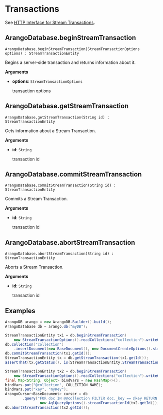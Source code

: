 # Transactions

See [HTTP Interface for Stream Transactions](https://docs.arangodb.com/latest/HTTP/transaction-stream-transaction.html).


## ArangoDatabase.beginStreamTransaction

`ArangoDatabase.beginStreamTransaction(StreamTransactionOptions options) : StreamTransactionEntity`

Begins a server-side transaction and returns information about it.

**Arguments**

- **options**: `StreamTransactionOptions`

  transaction options


## ArangoDatabase.getStreamTransaction

`ArangoDatabase.getStreamTransaction(String id) : StreamTransactionEntity`

Gets information about a Stream Transaction.

**Arguments**

- **id**: `String`

  transaction id


## ArangoDatabase.commitStreamTransaction

`ArangoDatabase.commitStreamTransaction(String id) : StreamTransactionEntity`

Commits a Stream Transaction.

**Arguments**

- **id**: `String`

  transaction id


## ArangoDatabase.abortStreamTransaction

`ArangoDatabase.abortStreamTransaction(String id) : StreamTransactionEntity`

Aborts a Stream Transaction.

**Arguments**

- **id**: `String`

  transaction id


## Examples

```Java
ArangoDB arango = new ArangoDB.Builder().build();
ArangoDatabase db = arango.db("myDB");

StreamTransactionEntity tx1 = db.beginStreamTransaction(
    new StreamTransactionOptions().readCollections("collection").writeCollections("collection"));
db.collection("collection")
    .insertDocument(new BaseDocument(), new DocumentCreateOptions().streamTransactionId(tx1.getId()));
db.commitStreamTransaction(tx1.getId());
StreamTransactionEntity tx = db.getStreamTransaction(tx1.getId());
assertThat(tx.getStatus(), is(StreamTransactionEntity.StreamTransactionStatus.committed));

StreamTransactionEntity tx2 = db.beginStreamTransaction(
    new StreamTransactionOptions().readCollections("collection").writeCollections("collection"));
final Map<String, Object> bindVars = new HashMap<>();
bindVars.put("@collection", COLLECTION_NAME);
bindVars.put("key", "myKey");
ArangoCursor<BaseDocument> cursor = db
        .query("FOR doc IN @@collection FILTER doc._key == @key RETURN doc", bindVars,
                new AqlQueryOptions().streamTransactionId(tx2.getId()), BaseDocument.class);
db.abortStreamTransaction(tx2.getId());
```
